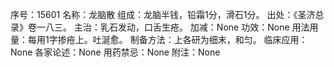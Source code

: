 序号：15601
名称：龙脑散
组成：龙脑半钱，铅霜1分，滑石1分。
出处：《圣济总录》卷一八三。
主治：乳石发动，口舌生疮。
加减：None
功效：None
用法用量：每用1字掺疮上。吐涎愈。
制备方法：上各研为细末，和匀。
临床应用：None
各家论述：None
用药禁忌：None
附注：None
